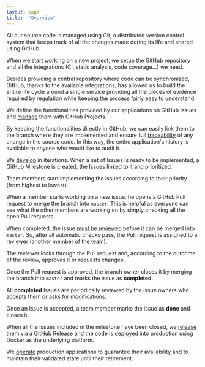 ```yaml
---
layout: page
title:  "Overview"
---
```


All our source code is managed using Git, a distributed version control system that keeps track of all the changes made during its life and shared using GitHub.

When we start working on a new project, we [setup](https://inforlife.github.io/process/setup.html) the GitHub repository and all the integrations (CI, static analysis, code coverage...) we need.

Besides providing a central repository where code can be synchronized, GitHub, thanks to the available integrations, has allowed us to build the entire life cycle around a single service providing all the pieces of evidence required by regulation while keeping the process fairly easy to understand.

We define the functionalities provided by our applications on GitHub Issues and [manage](https://inforlife.github.io/process/issues.html) them with GitHub Projects.

By keeping the functionalities directly in GitHub, we can easily link them to the branch where they are implemented and ensure full [traceability](https://inforlife.github.io/process/traceability.html) of any change in the source code. In this way, the entire application's history is available to anyone who would like to audit it.

We [develop](https://inforlife.github.io/process/development.html) in iterations. When a set of Issues is ready to be implemented, a GitHub Milestone is created, the Issues linked to it and prioritized.

Team members start implementing the issues according to their priority (from highest to lowest).

When a member starts working on a new issue, he opens a GitHub Pull request to merge the branch into `master`. This is helpful as everyone can see what the other members are working on by simply checking all the open Pull requests.

When completed, the issue [must be reviewed](https://inforlife.github.io/process/code-review.html) before it can be merged into `master`. So, after all automatic checks pass, the Pull request is assigned to a reviewer (another member of the team).

The reviewer looks through the Pull request and, according to the outcome of the review, approves it or requests changes.

Once the Pull request is approved, the branch owner closes it by merging the branch into `master` and marks the issue as **completed**.

All **completed** Issues are periodically reviewed by the issue owners who [accepts them or asks for modifications](https://inforlife.github.io/process/iterations.html#user-acceptance).

Once an Issue is accepted, a team member marks the issue as **done** and closes it.

When all the issues included in the milestone have been closed, we [release](https://inforlife.github.io/process/release.html) them via a GitHub Release and the code is deployed into production using Docker as the underlying platform.

We [operate](https://inforlife.github.io/process/operations.html) production applications to guarantee their availability and to maintain their validated state until their retirement.

